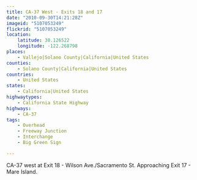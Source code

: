 ```yaml
---
title: CA-37 West - Exits 18 and 17
date: "2010-09-30T14:21:28Z"
imageid: "5107053249"
flickrid: "5107053249"
location:
    latitude: 38.126522
    longitude: -122.268798
places:
    - Vallejo|Solano County|California|United States
counties:
    - Solano County|California|United States
countries:
    - United States
states:
    - California|United States
highwaytypes:
    - California State Highway
highways:
    - CA-37
tags:
    - Overhead
    - Freeway Junction
    - Interchange
    - Big Green Sign

---
```

CA-37 west at Exit 18 - Wilson Ave./Sacramento St.  Approaching Exit 17 - Mare Island.